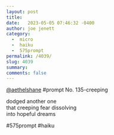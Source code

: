 ```yaml
---
layout: post
title:  
date:   2023-05-05 07:46:32 -0400
author: joe jenett
category:
  -  micro
  -  haiku
  -  575prompt
permalink: /4039/
slug: 4039
summary: 
comments: false
---
```

<a href="https://toot.community/@aethelshane/110315768252384797">@aethelshane</a> #prompt No. 135-creeping

dodged another one<br>
that creeping fear dissolving<br>
into hopeful dreams

#575prompt #haiku


<a style="display:none;" href="https://brid.gy/publish/mastodon"><small>(cross-posted to mastodon)</small></a>